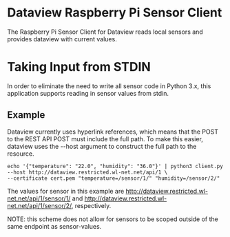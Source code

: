 # Dataview Raspberry Pi Sensor Client

The Raspberry Pi Sensor Client for Dataview reads local sensors and provides dataview with current values.

# Taking Input from STDIN

In order to eliminate the need to write all sensor code in Python 3.x, this application supports reading in sensor values from stdin.

## Example

Dataview currently uses hyperlink references, which means that the POST to the REST API POST must include the full path. To make this easier, dataview uses the --host argument to construct the full path to the resource.


```
echo '{"temperature": "22.0", "humidity": "36.0"}' | python3 client.py --host http://dataview.restricted.wl-net.net/api/1 \
--certificate cert.pem "temperature=/sensor/1/" "humidity=/sensor/2/"
```

The values for sensor in this example are http://dataview.restricted.wl-net.net/api/1/sensor/1/ and http://dataview.restricted.wl-net.net/api/1/sensor/2/, respectively.

NOTE: this scheme does not allow for sensors to be scoped outside of the same endpoint as sensor-values.